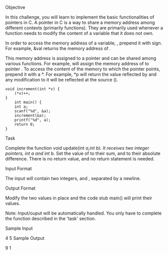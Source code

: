 Objective

In this challenge, you will learn to implement the basic functionalities of pointers in C. A pointer in C is a way to share a memory address among different contexts (primarily functions). They are primarily used whenever a function needs to modify the content of a variable that it does not own.

In order to access the memory address of a variable, , prepend it with  sign. For example, &val returns the memory address of .

This memory address is assigned to a pointer and can be shared among various functions. For example,  will assign the memory address of  to pointer . To access the content of the memory to which the pointer points, prepend it with a *. For example, *p will return the value reflected by  and any modification to it will be reflected at the source ().

	void increment(int *v) {
        (*v)++; 
    }
      	int main() {
        int a;
        scanf("%d", &a);
        increment(&a);
        printf("%d", a);
    	return 0;      
    }     
Task

Complete the function void update(int *a,int *b). It receives two integer pointers, int* a and int* b. Set the value of  to their sum, and  to their absolute difference. There is no return value, and no return statement is needed.

Input Format

The input will contain two integers,  and , separated by a newline.

Output Format

Modify the two values in place and the code stub main() will print their values.

Note: Input/ouput will be automatically handled. You only have to complete the function described in the 'task' section.

Sample Input

4
5
Sample Output

9
1